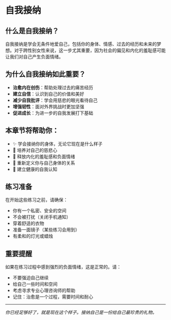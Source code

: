# 自我接纳

## 什么是自我接纳？

自我接纳是学会无条件地爱自己，包括你的身体、情感、过去的经历和未来的梦想。对于跨性别女性来说，这一步尤其重要，因为社会的偏见和内化的羞耻感可能让我们对自己产生负面情绪。

## 为什么自我接纳如此重要？

- **治愈内在创伤**：帮助处理过去的痛苦经历
- **建立自信**：认识到自己的价值和美好
- **减少自我批评**：学会用慈悲的眼光看待自己
- **增强韧性**：面对外界挑战时更加坚强
- **促进成长**：为进一步的自我发展打下基础

## 本章节将帮助你：

- ✨ 学会接纳你的身体，无论它现在是什么样子
- 💖 培养对自己的慈悲心
- 🌱 释放内化的羞耻感和负面情绪
- 🦋 重新定义你与自己身体的关系
- 🌈 建立健康的自我认知

## 练习准备

在开始这些练习之前，请确保：

- 你有一个私密、安全的空间
- 不会被打扰（关闭手机通知）
- 穿着舒适的衣物
- 准备一面镜子（某些练习会用到）
- 有柔和的灯光或蜡烛

## 重要提醒

如果在练习过程中感到强烈的负面情绪，这是正常的。请：

- 不要强迫自己继续
- 给自己一些时间和空间
- 考虑寻求专业心理咨询师的帮助
- 记住：治愈是一个过程，需要时间和耐心

---

*你已经足够好了，就是现在这个样子。接纳自己是一份给自己最珍贵的礼物。*
